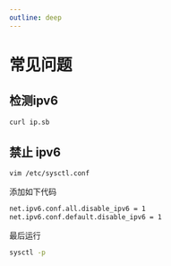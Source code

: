 ```yaml
---
outline: deep
---
```

# 常见问题


## 检测ipv6

```sh
curl ip.sb
```

## 禁止 ipv6

```sh
vim /etc/sysctl.conf
```

添加如下代码

```bash
net.ipv6.conf.all.disable_ipv6 = 1
net.ipv6.conf.default.disable_ipv6 = 1
```

最后运行 

```bash
sysctl -p
```


